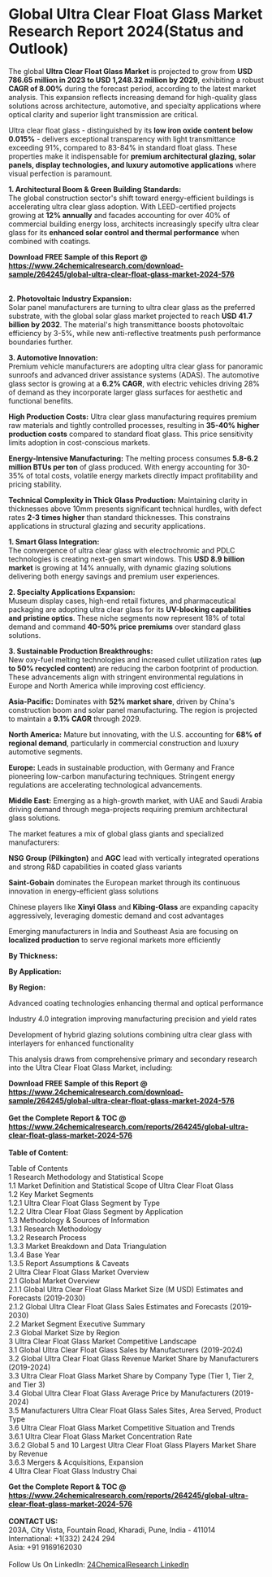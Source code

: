 <h1>Global Ultra Clear Float Glass Market Research Report 2024(Status and Outlook)</h1><p>The global <strong>Ultra Clear Float Glass Market</strong> is projected to grow from <strong>USD 786.65 million in 2023 to USD 1,248.32 million by 2029</strong>, exhibiting a robust <strong>CAGR of 8.00%</strong> during the forecast period, according to the latest market analysis. This expansion reflects increasing demand for high-quality glass solutions across architecture, automotive, and specialty applications where optical clarity and superior light transmission are critical.</p><p>Ultra clear float glass - distinguished by its <strong>low iron oxide content below 0.015%</strong> - delivers exceptional transparency with light transmittance exceeding 91%, compared to 83-84% in standard float glass. These properties make it indispensable for <strong>premium architectural glazing, solar panels, display technologies, and luxury automotive applications</strong> where visual perfection is paramount.</p><p><strong>1. Architectural Boom &amp; Green Building Standards:</strong><br>
The global construction sector's shift toward energy-efficient buildings is accelerating ultra clear glass adoption. With LEED-certified projects growing at <strong>12% annually</strong> and facades accounting for over 40% of commercial building energy loss, architects increasingly specify ultra clear glass for its <strong>enhanced solar control and thermal performance</strong> when combined with coatings.</p><div><b>Download FREE Sample of this Report @ 
            <a href="https://www.24chemicalresearch.com/download-sample/264245/global-ultra-clear-float-glass-market-2024-576">
            https://www.24chemicalresearch.com/download-sample/264245/global-ultra-clear-float-glass-market-2024-576</a></b></div><br><p><strong>2. Photovoltaic Industry Expansion:</strong><br>
Solar panel manufacturers are turning to ultra clear glass as the preferred substrate, with the global solar glass market projected to reach <strong>USD 41.7 billion by 2032</strong>. The material's high transmittance boosts photovoltaic efficiency by 3-5%, while new anti-reflective treatments push performance boundaries further.</p><p><strong>3. Automotive Innovation:</strong><br>
Premium vehicle manufacturers are adopting ultra clear glass for panoramic sunroofs and advanced driver assistance systems (ADAS). The automotive glass sector is growing at a <strong>6.2% CAGR</strong>, with electric vehicles driving 28% of demand as they incorporate larger glass surfaces for aesthetic and functional benefits.</p><p><strong>High Production Costs:</strong> Ultra clear glass manufacturing requires premium raw materials and tightly controlled processes, resulting in <strong>35-40% higher production costs</strong> compared to standard float glass. This price sensitivity limits adoption in cost-conscious markets.</p><p><strong>Energy-Intensive Manufacturing:</strong> The melting process consumes <strong>5.8-6.2 million BTUs per ton</strong> of glass produced. With energy accounting for 30-35% of total costs, volatile energy markets directly impact profitability and pricing stability.</p><p><strong>Technical Complexity in Thick Glass Production:</strong> Maintaining clarity in thicknesses above 10mm presents significant technical hurdles, with defect rates <strong>2-3 times higher</strong> than standard thicknesses. This constrains applications in structural glazing and security applications.</p><p><strong>1. Smart Glass Integration:</strong><br>
The convergence of ultra clear glass with electrochromic and PDLC technologies is creating next-gen smart windows. This <strong>USD 8.9 billion market</strong> is growing at 14% annually, with dynamic glazing solutions delivering both energy savings and premium user experiences.</p><p><strong>2. Specialty Applications Expansion:</strong><br>
Museum display cases, high-end retail fixtures, and pharmaceutical packaging are adopting ultra clear glass for its <strong>UV-blocking capabilities and pristine optics</strong>. These niche segments now represent 18% of total demand and command <strong>40-50% price premiums</strong> over standard glass solutions.</p><p><strong>3. Sustainable Production Breakthroughs:</strong><br>
New oxy-fuel melting technologies and increased cullet utilization rates (<strong>up to 50% recycled content</strong>) are reducing the carbon footprint of production. These advancements align with stringent environmental regulations in Europe and North America while improving cost efficiency.</p><p><strong>Asia-Pacific:</strong> Dominates with <strong>52% market share</strong>, driven by China's construction boom and solar panel manufacturing. The region is projected to maintain a <strong>9.1% CAGR</strong> through 2029.</p><p><strong>North America:</strong> Mature but innovating, with the U.S. accounting for <strong>68% of regional demand</strong>, particularly in commercial construction and luxury automotive segments.</p><p><strong>Europe:</strong> Leads in sustainable production, with Germany and France pioneering low-carbon manufacturing techniques. Stringent energy regulations are accelerating technological advancements.</p><p><strong>Middle East:</strong> Emerging as a high-growth market, with UAE and Saudi Arabia driving demand through mega-projects requiring premium architectural glass solutions.</p><p>The market features a mix of global glass giants and specialized manufacturers:</p><p><strong>NSG Group (Pilkington)</strong> and <strong>AGC</strong> lead with vertically integrated operations and strong R&amp;D capabilities in coated glass variants</p><p><strong>Saint-Gobain</strong> dominates the European market through its continuous innovation in energy-efficient glass solutions</p><p>Chinese players like <strong>Xinyi Glass</strong> and <strong>Kibing-Glass</strong> are expanding capacity aggressively, leveraging domestic demand and cost advantages</p><p>Emerging manufacturers in India and Southeast Asia are focusing on <strong>localized production</strong> to serve regional markets more efficiently</p><p><strong>By Thickness:</strong></p><p><strong>By Application:</strong></p><p><strong>By Region:</strong></p><p>Advanced coating technologies enhancing thermal and optical performance</p><p>Industry 4.0 integration improving manufacturing precision and yield rates</p><p>Development of hybrid glazing solutions combining ultra clear glass with interlayers for enhanced functionality</p><p>This analysis draws from comprehensive primary and secondary research into the Ultra Clear Float Glass Market, including:</p><div><b>Download FREE Sample of this Report @ 
            <a href="https://www.24chemicalresearch.com/download-sample/264245/global-ultra-clear-float-glass-market-2024-576">
            https://www.24chemicalresearch.com/download-sample/264245/global-ultra-clear-float-glass-market-2024-576</a></b></div><br><div><b>Get the Complete Report & TOC @ 
            <a href="https://www.24chemicalresearch.com/reports/264245/global-ultra-clear-float-glass-market-2024-576">
            https://www.24chemicalresearch.com/reports/264245/global-ultra-clear-float-glass-market-2024-576</a></b></div><br>
            <b>Table of Content:</b><p>Table of Contents<br />
1 Research Methodology and Statistical Scope<br />
1.1 Market Definition and Statistical Scope of Ultra Clear Float Glass<br />
1.2 Key Market Segments<br />
1.2.1 Ultra Clear Float Glass Segment by Type<br />
1.2.2 Ultra Clear Float Glass Segment by Application<br />
1.3 Methodology & Sources of Information<br />
1.3.1 Research Methodology<br />
1.3.2 Research Process<br />
1.3.3 Market Breakdown and Data Triangulation<br />
1.3.4 Base Year<br />
1.3.5 Report Assumptions & Caveats<br />
2 Ultra Clear Float Glass Market Overview<br />
2.1 Global Market Overview<br />
2.1.1 Global Ultra Clear Float Glass Market Size (M USD) Estimates and Forecasts (2019-2030)<br />
2.1.2 Global Ultra Clear Float Glass Sales Estimates and Forecasts (2019-2030)<br />
2.2 Market Segment Executive Summary<br />
2.3 Global Market Size by Region<br />
3 Ultra Clear Float Glass Market Competitive Landscape<br />
3.1 Global Ultra Clear Float Glass Sales by Manufacturers (2019-2024)<br />
3.2 Global Ultra Clear Float Glass Revenue Market Share by Manufacturers (2019-2024)<br />
3.3 Ultra Clear Float Glass Market Share by Company Type (Tier 1, Tier 2, and Tier 3)<br />
3.4 Global Ultra Clear Float Glass Average Price by Manufacturers (2019-2024)<br />
3.5 Manufacturers Ultra Clear Float Glass Sales Sites, Area Served, Product Type<br />
3.6 Ultra Clear Float Glass Market Competitive Situation and Trends<br />
3.6.1 Ultra Clear Float Glass Market Concentration Rate<br />
3.6.2 Global 5 and 10 Largest Ultra Clear Float Glass Players Market Share by Revenue<br />
3.6.3 Mergers & Acquisitions, Expansion<br />
4 Ultra Clear Float Glass Industry Chai</p><div><b>Get the Complete Report & TOC @ 
            <a href="https://www.24chemicalresearch.com/reports/264245/global-ultra-clear-float-glass-market-2024-576">
            https://www.24chemicalresearch.com/reports/264245/global-ultra-clear-float-glass-market-2024-576</a></b></div><br><b>CONTACT US:</b><br>
            203A, City Vista, Fountain Road, Kharadi, Pune, India - 411014<br>
            International: +1(332) 2424 294<br>
            Asia: +91 9169162030 <br><br>
            Follow Us On LinkedIn: <a href="https://www.linkedin.com/company/24chemicalresearch/">24ChemicalResearch LinkedIn</a>